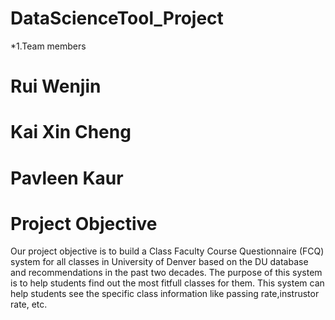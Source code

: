 # DataScienceTool_Project
*1.Team members 
# Rui Wenjin
# Kai Xin Cheng
# Pavleen Kaur
# Project Objective
Our project objective is to build a Class Faculty Course Questionnaire (FCQ) system for all classes in University of Denver based on the DU database and recommendations in the past two decades. The purpose of this system is to help students find out the most fitfull classes for them. This system can help students see the specific class information like passing rate,instrustor rate, etc.
